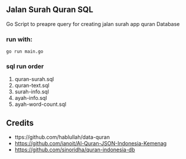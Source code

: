 ## Jalan Surah Quran SQL

Go Script to preapre query for creating jalan surah app quran Database 

### run with:
```
go run main.go
```

### sql run order
1. quran-surah.sql
2. quran-text.sql
3. surah-info.sql
4. ayah-info.sql
5. ayah-word-count.sql

## Credits
- ttps://github.com/hablullah/data-quran
- https://github.com/ianoit/Al-Quran-JSON-Indonesia-Kemenag
- https://github.com/sinoridha/quran-indonesia-db
